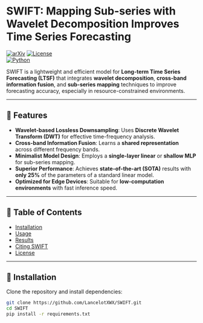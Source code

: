 # SWIFT: Mapping Sub-series with Wavelet Decomposition Improves Time Series Forecasting

[![arXiv](https://img.shields.io/badge/arXiv-2501.16178-B31B1B.svg)](https://arxiv.org/abs/2501.16178)
[![License](https://img.shields.io/badge/license-MIT-blue.svg)](LICENSE)  
[![Python](https://img.shields.io/badge/python-3.7%2B-blue)](https://www.python.org/)  

SWIFT is a lightweight and efficient model for **Long-term Time Series Forecasting (LTSF)** that integrates **wavelet decomposition**, **cross-band information fusion**, and **sub-series mapping** techniques to improve forecasting accuracy, especially in resource-constrained environments.  

---

## 🚀 Features  

- **Wavelet-based Lossless Downsampling**: Uses **Discrete Wavelet Transform (DWT)** for effective time-frequency analysis.  
- **Cross-band Information Fusion**: Learns a **shared representation** across different frequency bands.  
- **Minimalist Model Design**: Employs a **single-layer linear** or **shallow MLP** for sub-series mapping.  
- **Superior Performance**: Achieves **state-of-the-art (SOTA)** results with **only 25%** of the parameters of a standard linear model.  
- **Optimized for Edge Devices**: Suitable for **low-computation environments** with fast inference speed.  

---

## 📜 Table of Contents  

- [Installation](#installation)  
- [Usage](#usage)  
- [Results](#results)  
- [Citing SWIFT](#citing-swift)  
- [License](#license)  

---

## 🔧 Installation  

Clone the repository and install dependencies:  

```bash
git clone https://github.com/LancelotXWX/SWIFT.git
cd SWIFT
pip install -r requirements.txt
